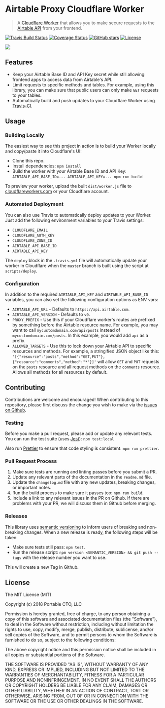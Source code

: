 # Airtable Proxy Cloudflare Worker

> A [Cloudflare Worker](http://developers.cloudflare.com/workers/) that allows you to make secure requests to the [Airtable API](https://airtable.com/api) from your frontend.

[![Travis Build Status](https://travis-ci.org/portable-cto/airtable-proxy-worker.png?branch=master)](https://travis-ci.org/portable-cto/airtable-proxy-worker)
[![Coverage Status](https://coveralls.io/repos/github/portable-cto/airtable-proxy-worker/badge.svg)](https://coveralls.io/github/portable-cto/airtable-proxy-worker)
[![GitHub stars](https://img.shields.io/github/stars/portable-cto/airtable-proxy-worker.svg?style=social&label=Stars)](https://github.com/portable-cto/airtable-proxy-worker)
[![License](https://img.shields.io/badge/License-MIT-blue.svg)](https://opensource.org/licenses/MIT)

![](https://i.imgur.com/QW0VWpG.png)


## Features

- Keep your Airtable Base ID and API Key secret while still allowing frontend apps to access data from Airtable's API.
- Limit requests to specific methods and tables. For example, using this library, you can make sure that public users can only make `GET` requests to your tables.
- Automatically build and push updates to your Cloudflare Worker using [Travis-CI](https://travis-ci.org/). 


## Usage

### Building Locally

The easiest way to see this project in action is to build your Worker locally and copy/paste it into Cloudflare's UI:

- Clone this repo.
- Install dependencies: `npm install`
- Build the worker with your Airtable Base ID and API Key: `AIRTABLE_API_BASE_ID=... AIRTABLE_API_KEY=... npm run build`

To preview your worker, upload the built `dist/worker.js` file to [cloudflareworkers.com](https://cloudflareworkers.com/) or your Cloudflare account.

### Automated Deployment

You can also use Travis to automatically deploy updates to your Worker. Just add the following environment variables to your Travis settings:

- `CLOUDFLARE_EMAIL`
- `CLOUDFLARE_AUTH_KEY`
- `CLOUDFLARE_ZONE_ID`
- `AIRTABLE_API_BASE_ID`
- `AIRTABLE_API_KEY`

The `deploy` block in the `.travis.yml` file will automatically update your worker in Cloudflare when the `master` branch is built using the script at `scripts/deploy`.

### Configuration

In addition to the required `AIRTABLE_API_KEY` and `AIRTABLE_API_BASE_ID` variables, you can also set the following configuration options as ENV vars:

- `AIRTABLE_API_URL` - Defaults to `https://api.airtable.com`.
- `AIRTABLE_API_VERSION` - Defaults to `v0`.
- `PROXY_PREFIX` - Use this if your Cloudflare worker's routes are prefixed by something before the Airtable resource name. For example, you may want to call `mycustomdomain.com/api/posts` instead of `mycustomdomain.com/posts`. In this example, you would add `api` as a prefix.
- `ALLOWED_TARGETS` - Use this to lock down your Airtable API to specific resources and methods. For example, a stringified JSON object like this: `'[{"resource":"posts","method":"GET,PUT"},{"resource":"comments","method":"*"}]'` will allow `GET` and `PUT` requests on the `posts` resource and all request methods on the `comments` resource. Allows all methods for all resources by default.


## Contributing

Contributions are welcome and encouraged! When contributing to this repository, please first discuss the change you wish to make via the [issues on Github](https://github.com/portable-cto/airtable-proxy-worker/issues).

### Testing

Before you make a pull request, please add or update any relevant tests. You can run the test suite (uses [Jest](https://jestjs.io/)): `npm test:local`

Also run [Prettier](https://prettier.io/) to ensure that code styling is consistent: `npm run prettier`.

### Pull Request Process

1. Make sure tests are running and linting passes before you submit a PR.
2. Update any relevant parts of the documentation in the `readme.md` file.
3. Update the `changelog.md` file with any new updates, breaking changes, or important notes.
3. Run the build process to make sure it passes too: `npm run build`.
4. Include a link to any relevant issues in the PR on Github. If there are problems with your PR, we will discuss them in Github before merging.

### Releases

This library uses [semantic versioning](https://semver.org/) to inform users of breaking and non-breaking changes. When a new release is ready, the following steps will be taken:

- Make sure tests still pass: `npm test`.
- Run the release script: `npm version <SEMANTIC_VERSION> && git push --tags` with the release number you want to use.

This will create a new Tag in Github.


## License
 
The MIT License (MIT)

Copyright (c) 2018 Portable CTO, LLC

Permission is hereby granted, free of charge, to any person obtaining a copy of this software and associated documentation files (the "Software"), to deal in the Software without restriction, including without limitation the rights to use, copy, modify, merge, publish, distribute, sublicense, and/or sell copies of the Software, and to permit persons to whom the Software is furnished to do so, subject to the following conditions:

The above copyright notice and this permission notice shall be included in all copies or substantial portions of the Software.

THE SOFTWARE IS PROVIDED "AS IS", WITHOUT WARRANTY OF ANY KIND, EXPRESS OR IMPLIED, INCLUDING BUT NOT LIMITED TO THE WARRANTIES OF MERCHANTABILITY, FITNESS FOR A PARTICULAR PURPOSE AND NONINFRINGEMENT. IN NO EVENT SHALL THE AUTHORS OR COPYRIGHT HOLDERS BE LIABLE FOR ANY CLAIM, DAMAGES OR OTHER LIABILITY, WHETHER IN AN ACTION OF CONTRACT, TORT OR OTHERWISE, ARISING FROM, OUT OF OR IN CONNECTION WITH THE SOFTWARE OR THE USE OR OTHER DEALINGS IN THE SOFTWARE.
